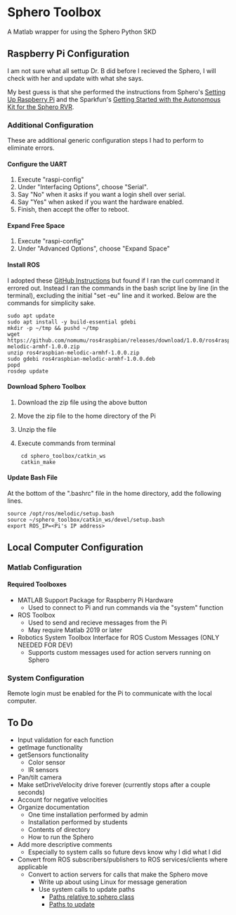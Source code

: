 # Sphero Toolbox
A Matlab wrapper for using the Sphero Python SKD  
## Raspberry Pi Configuration
I am not sure what all settup Dr. B did before I recieved the Sphero, I will check with her and update with what she says. 

My best guess is that she performed the instructions from Sphero's [Setting Up Raspberry Pi](https://sdk.sphero.com/docs/getting_started/raspberry_pi/raspberry_pi_setup/) and the Sparkfun's [Getting Started with the Autonomous Kit for the Sphero RVR](https://learn.sparkfun.com/tutorials/getting-started-with-the-autonomous-kit-for-the-sphero-rvr/step-1-connect-the-sphero-rvr-to-the-app).

### Additional Configuration
These are additional generic configuration steps I had to perform to eliminate
errors.

#### Configure the UART 
1. Execute "raspi-config" 
2. Under "Interfacing Options", choose "Serial".
3. Say "No" when it asks if you want a login shell over serial.
4. Say "Yes" when asked if you want the hardware enabled.
5. Finish, then accept the offer to reboot.

#### Expand Free Space
1. Execute "raspi-config" 
2. Under "Advanced Options", choose "Expand Space"

#### Install ROS
I adopted these [GitHub Instructions](https://gist.github.com/Tiryoh/76be0ac467c09667ca51b5f8d9f4b3bc#file-ros_melodic_install_raspizero-bash) but found if I 
ran the curl command it errored out. Instead I ran the commands in the bash 
script line by line (in the terminal), excluding the initial "set -eu" line and it worked. Below are the commands for simplicity sake.
```
sudo apt update
sudo apt install -y build-essential gdebi
mkdir -p ~/tmp && pushd ~/tmp
wget https://github.com/nomumu/ros4raspbian/releases/download/1.0.0/ros4raspbian-melodic-armhf-1.0.0.zip
unzip ros4raspbian-melodic-armhf-1.0.0.zip
sudo gdebi ros4raspbian-melodic-armhf-1.0.0.deb
popd
rosdep update
```

#### Download Sphero Toolbox
1. Download the zip file using the above button
2. Move the zip file to the home directory of the Pi
3. Unzip the file
4. Execute commands from terminal

        cd sphero_toolbox/catkin_ws
        catkin_make


#### Update Bash File
At the bottom of the ".bashrc" file in the home directory, add the following
lines.
```
source /opt/ros/melodic/setup.bash
source ~/sphero_toolbox/catkin_ws/devel/setup.bash
export ROS_IP=<Pi's IP address>
```

## Local Computer Configuration
### Matlab Configuration
#### Required Toolboxes
* MATLAB Support Package for Raspberry Pi Hardware
    - Used to connect to Pi and run commands via the "system" function
* ROS Toolbox
    - Used to send and recieve messages from the Pi
    - May require Matlab 2019 or later
* Robotics System Toolbox Interface for ROS Custom Messages (ONLY NEEDED FOR DEV)
    - Supports custom messages used for action servers running on Sphero
    
### System Configuration
Remote login must be enabled for the Pi to communicate with the local computer. 

## To Do
* Input validation for each function
* getImage functionality
* getSensors functionality
    - Color sensor
    - IR sensors
* Pan/tilt camera
* Make setDriveVelocity drive forever (currently stops after a couple seconds)
* Account for negative velocities
* Organize documentation
    - One time installation performed by admin
    - Installation performed by students
    - Contents of directory
    - How to run the Sphero
* Add more descriptive comments
    - Especially to system calls so future devs know why I did what I did
* Convert from ROS subscribers/publishers to ROS services/clients where applicable
    - Convert to action servers for calls that make the Sphero move
        * Write up about using Linux for message generation
        * Use system calls to update paths
            - [Paths relative to sphero class](https://www.mathworks.com/matlabcentral/answers/250997-how-to-use-relative-path-to-use-matlab-file-in-another-computer)
            - [Paths to update](https://www.mathworks.com/help/ros/ug/ros-custom-message-support.html)
